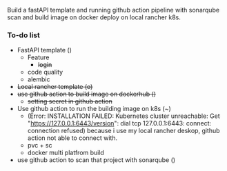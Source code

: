 Build a fastAPI template and running github action pipeline with sonarqube scan and build image on docker deploy on local rancher k8s.

### To-do list

- FastAPI template ()
  - Feature
    - ~~login~~    
  - code quality
  - alembic
- ~~Local rancher template (o)~~
- ~~use github action to build image on dockerhub ()~~
    - ~~setting secret in github action~~
- Use github action to run the building image on k8s (~)
    - (Error: INSTALLATION FAILED: Kubernetes cluster unreachable: Get "https://127.0.0.1:6443/version": dial tcp 127.0.0.1:6443: connect: connection refused)
        because i use my local rancher deskop, github action not able to connect with.
    - pvc + sc
    - docker multi platfrom build
- use github action to scan that project with sonarqube ()
